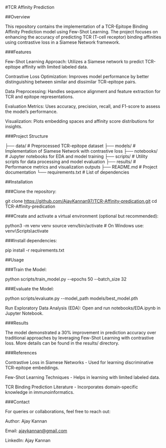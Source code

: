 #TCR Affinity Prediction

##Overview

This repository contains the implementation of a TCR-Epitope Binding Affinity Prediction model using Few-Shot Learning. The project focuses on enhancing the accuracy of predicting TCR (T-cell receptor) binding affinities using contrastive loss in a Siamese Network framework.

###Features

Few-Shot Learning Approach: Utilizes a Siamese network to predict TCR-epitope affinity with limited labeled data.

Contrastive Loss Optimization: Improves model performance by better distinguishing between similar and dissimilar TCR-epitope pairs.

Data Preprocessing: Handles sequence alignment and feature extraction for TCR and epitope representations.

Evaluation Metrics: Uses accuracy, precision, recall, and F1-score to assess the model’s performance.

Visualization: Plots embedding spaces and affinity score distributions for insights.

###Project Structure

├── data/                 # Preprocessed TCR-epitope dataset
├── models/               # Implementation of Siamese Network with contrastive loss
├── notebooks/            # Jupyter notebooks for EDA and model training
├── scripts/              # Utility scripts for data processing and model evaluation
├── results/              # Performance metrics and visualization outputs
├── README.md             # Project documentation
└── requirements.txt      # List of dependencies

##Installation

###Clone the repository:

git clone https://github.com/AjayKannan97/TCR-Affinity-predication.git
cd TCR-Affinity-predication

###Create and activate a virtual environment (optional but recommended):

python3 -m venv venv
source venv/bin/activate  # On Windows use: venv\Scripts\activate

###Install dependencies:

pip install -r requirements.txt

##Usage

###Train the Model:

python scripts/train_model.py --epochs 50 --batch_size 32

###Evaluate the Model:

python scripts/evaluate.py --model_path models/best_model.pth

Run Exploratory Data Analysis (EDA):
Open and run notebooks/EDA.ipynb in Jupyter Notebook.

###Results

The model demonstrated a 30% improvement in prediction accuracy over traditional approaches by leveraging Few-Shot Learning with contrastive loss. More details can be found in the results/ directory.

###References

Contrastive Loss in Siamese Networks - Used for learning discriminative TCR-epitope embeddings.

Few-Shot Learning Techniques - Helps in learning with limited labeled data.

TCR Binding Prediction Literature - Incorporates domain-specific knowledge in immunoinformatics.

###Contact

For queries or collaborations, feel free to reach out:

Author: Ajay Kannan

Email: ajaykannan@gmail.com

LinkedIn: Ajay Kannan
